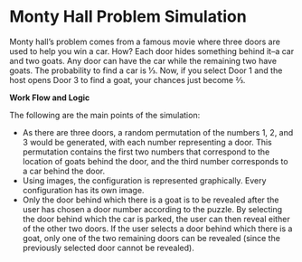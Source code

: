 # Monty Hall Problem Simulation
Monty hall’s problem comes from a famous movie where three doors are used to help you win a car. How? Each door hides something behind it–a car and two goats. Any door can have the car while 
the remaining two have goats. The probability to find a car is ⅓. Now, if you select Door 1 and the host opens Door 3 to find a goat, your chances just become ⅔.

**Work Flow and Logic**

The following are the main points of the simulation:
- As there are three doors, a random permutation of the numbers 1, 2, and 3 would be generated, with each number representing a door. This permutation contains the first two numbers that correspond
  to the location of goats behind the door, and the third number corresponds to a car behind the door.
- Using images, the configuration is represented graphically. Every configuration has its own image.
- Only the door behind which there is a goat is to be revealed after the user has chosen a door number according to the puzzle. By selecting the door behind which the car is parked, the user can
  then reveal either of the other two doors. If the user selects a door behind which there is a goat, only one of the two remaining doors can be revealed (since the previously selected door cannot
  be revealed).
